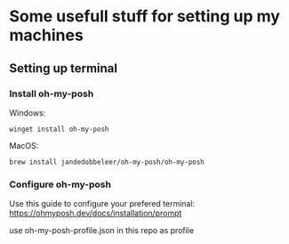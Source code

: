 # Some usefull stuff for setting up my machines

## Setting up terminal

### Install oh-my-posh

Windows:
```
winget install oh-my-posh
```

MacOS:
```
brew install jandedobbeleer/oh-my-posh/oh-my-posh
```

### Configure oh-my-posh

Use this guide to configure your prefered terminal:
https://ohmyposh.dev/docs/installation/prompt

use oh-my-posh-profile.json in this repo as profile